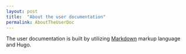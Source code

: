 ```yaml
---
layout: post
title:  "About the user documentation"
permalink: AboutTheUserDoc
---
```

The user documentation is built by utilizing [Markdown](https://en.wikipedia.org/wiki/Markdown) markup language and Hugo.
